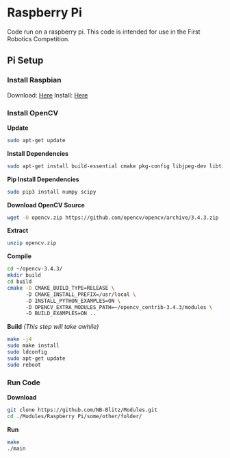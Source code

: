 # Raspberry Pi
Code run on a raspberry pi. This code is intended for use in the First Robotics Competition.

## Pi Setup
### Install Raspbian
Download: [Here](https://www.raspberrypi.org/software/operating-systems/#raspberry-pi-os-32-bit)
Install: [Here](https://www.balena.io/etcher/)

### Install OpenCV
**Update**
```bash
sudo apt-get update
```

**Install Dependencies**
```bash
sudo apt-get install build-essential cmake pkg-config libjpeg-dev libtiff5-dev libjasper-dev libpng12-dev libavcodec-dev libavformat-dev libswscale-dev libv4l-dev libxvidcore-dev libx264-dev libgtk2.0-dev libgtk-3-dev libatlas-base-dev gfortran python3-dev python3-pip
```

**Pip Install Dependencies**
```bash
sudo pip3 install numpy scipy
```

**Download OpenCV Source**
```bash
wget -O opencv.zip https://github.com/opencv/opencv/archive/3.4.3.zip
```

**Extract**
```bash
unzip opencv.zip
```

**Compile**
```bash
cd ~/opencv-3.4.3/
mkdir build
cd build
cmake -D CMAKE_BUILD_TYPE=RELEASE \ 
      -D CMAKE_INSTALL_PREFIX=/usr/local \ 
      -D INSTALL_PYTHON_EXAMPLES=ON \ 
      -D OPENCV_EXTRA_MODULES_PATH=~/opencv_contrib-3.4.3/modules \ 
      -D BUILD_EXAMPLES=ON ..
```

**Build** *(This step will take awhile)*
```bash
make -j4
sudo make install
sudo ldconfig
sudo apt-get update
sudo reboot
```

### Run Code
**Download**
```bash
git clone https://github.com/NB-Blitz/Modules.git
cd ./Modules/Raspberry Pi/some/other/folder/
```

**Run**
```bash
make
./main
```